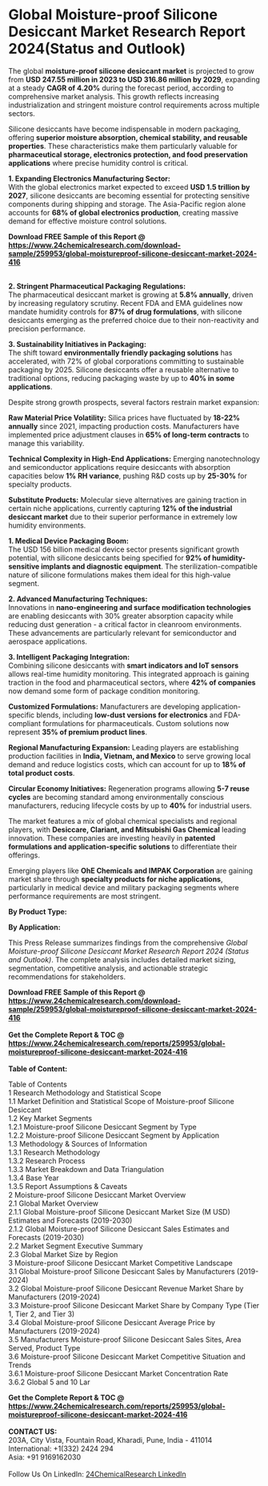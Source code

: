 <h1>Global Moisture-proof Silicone Desiccant Market Research Report 2024(Status and Outlook)</h1><p>The global <strong>moisture-proof silicone desiccant market</strong> is projected to grow from <strong>USD 247.55 million in 2023 to USD 316.86 million by 2029</strong>, expanding at a steady <strong>CAGR of 4.20%</strong> during the forecast period, according to comprehensive market analysis. This growth reflects increasing industrialization and stringent moisture control requirements across multiple sectors.</p><p>Silicone desiccants have become indispensable in modern packaging, offering <strong>superior moisture absorption, chemical stability, and reusable properties</strong>. These characteristics make them particularly valuable for <strong>pharmaceutical storage, electronics protection, and food preservation applications</strong> where precise humidity control is critical.</p><p><strong>1. Expanding Electronics Manufacturing Sector:</strong><br>
With the global electronics market expected to exceed <strong>USD 1.5 trillion by 2027</strong>, silicone desiccants are becoming essential for protecting sensitive components during shipping and storage. The Asia-Pacific region alone accounts for <strong>68% of global electronics production</strong>, creating massive demand for effective moisture control solutions.</p><div><b>Download FREE Sample of this Report @ 
            <a href="https://www.24chemicalresearch.com/download-sample/259953/global-moistureproof-silicone-desiccant-market-2024-416">
            https://www.24chemicalresearch.com/download-sample/259953/global-moistureproof-silicone-desiccant-market-2024-416</a></b></div><br><p><strong>2. Stringent Pharmaceutical Packaging Regulations:</strong><br>
The pharmaceutical desiccant market is growing at <strong>5.8% annually</strong>, driven by increasing regulatory scrutiny. Recent FDA and EMA guidelines now mandate humidity controls for <strong>87% of drug formulations</strong>, with silicone desiccants emerging as the preferred choice due to their non-reactivity and precision performance.</p><p><strong>3. Sustainability Initiatives in Packaging:</strong><br>
The shift toward <strong>environmentally friendly packaging solutions</strong> has accelerated, with 72% of global corporations committing to sustainable packaging by 2025. Silicone desiccants offer a reusable alternative to traditional options, reducing packaging waste by up to <strong>40% in some applications</strong>.</p><p>Despite strong growth prospects, several factors restrain market expansion:</p><p><strong>Raw Material Price Volatility:</strong> Silica prices have fluctuated by <strong>18-22% annually</strong> since 2021, impacting production costs. Manufacturers have implemented price adjustment clauses in <strong>65% of long-term contracts</strong> to manage this variability.</p><p><strong>Technical Complexity in High-End Applications:</strong> Emerging nanotechnology and semiconductor applications require desiccants with absorption capacities below <strong>1% RH variance</strong>, pushing R&amp;D costs up by <strong>25-30%</strong> for specialty products.</p><p><strong>Substitute Products:</strong> Molecular sieve alternatives are gaining traction in certain niche applications, currently capturing <strong>12% of the industrial desiccant market</strong> due to their superior performance in extremely low humidity environments.</p><p><strong>1. Medical Device Packaging Boom:</strong><br>
The USD 156 billion medical device sector presents significant growth potential, with silicone desiccants being specified for <strong>92% of humidity-sensitive implants and diagnostic equipment</strong>. The sterilization-compatible nature of silicone formulations makes them ideal for this high-value segment.</p><p><strong>2. Advanced Manufacturing Techniques:</strong><br>
Innovations in <strong>nano-engineering and surface modification technologies</strong> are enabling desiccants with 30% greater absorption capacity while reducing dust generation - a critical factor in cleanroom environments. These advancements are particularly relevant for semiconductor and aerospace applications.</p><p><strong>3. Intelligent Packaging Integration:</strong><br>
Combining silicone desiccants with <strong>smart indicators and IoT sensors</strong> allows real-time humidity monitoring. This integrated approach is gaining traction in the food and pharmaceutical sectors, where <strong>42% of companies</strong> now demand some form of package condition monitoring.</p><p><strong>Customized Formulations:</strong> Manufacturers are developing application-specific blends, including <strong>low-dust versions for electronics</strong> and FDA-compliant formulations for pharmaceuticals. Custom solutions now represent <strong>35% of premium product lines</strong>.</p><p><strong>Regional Manufacturing Expansion:</strong> Leading players are establishing production facilities in <strong>India, Vietnam, and Mexico</strong> to serve growing local demand and reduce logistics costs, which can account for up to <strong>18% of total product costs</strong>.</p><p><strong>Circular Economy Initiatives:</strong> Regeneration programs allowing <strong>5-7 reuse cycles</strong> are becoming standard among environmentally conscious manufacturers, reducing lifecycle costs by up to <strong>40%</strong> for industrial users.</p><p>The market features a mix of global chemical specialists and regional players, with <strong>Desiccare, Clariant, and Mitsubishi Gas Chemical</strong> leading innovation. These companies are investing heavily in <strong>patented formulations and application-specific solutions</strong> to differentiate their offerings.</p><p>Emerging players like <strong>OhE Chemicals and IMPAK Corporation</strong> are gaining market share through <strong>specialty products for niche applications</strong>, particularly in medical device and military packaging segments where performance requirements are most stringent.</p><p><strong>By Product Type:</strong></p><p><strong>By Application:</strong></p><p>This Press Release summarizes findings from the comprehensive <em>Global Moisture-proof Silicone Desiccant Market Research Report 2024 (Status and Outlook)</em>. The complete analysis includes detailed market sizing, segmentation, competitive analysis, and actionable strategic recommendations for stakeholders.</p><div><b>Download FREE Sample of this Report @ 
            <a href="https://www.24chemicalresearch.com/download-sample/259953/global-moistureproof-silicone-desiccant-market-2024-416">
            https://www.24chemicalresearch.com/download-sample/259953/global-moistureproof-silicone-desiccant-market-2024-416</a></b></div><br><div><b>Get the Complete Report & TOC @ 
            <a href="https://www.24chemicalresearch.com/reports/259953/global-moistureproof-silicone-desiccant-market-2024-416">
            https://www.24chemicalresearch.com/reports/259953/global-moistureproof-silicone-desiccant-market-2024-416</a></b></div><br>
            <b>Table of Content:</b><p>Table of Contents<br />
1 Research Methodology and Statistical Scope<br />
1.1 Market Definition and Statistical Scope of Moisture-proof Silicone Desiccant<br />
1.2 Key Market Segments<br />
1.2.1 Moisture-proof Silicone Desiccant Segment by Type<br />
1.2.2 Moisture-proof Silicone Desiccant Segment by Application<br />
1.3 Methodology & Sources of Information<br />
1.3.1 Research Methodology<br />
1.3.2 Research Process<br />
1.3.3 Market Breakdown and Data Triangulation<br />
1.3.4 Base Year<br />
1.3.5 Report Assumptions & Caveats<br />
2 Moisture-proof Silicone Desiccant Market Overview<br />
2.1 Global Market Overview<br />
2.1.1 Global Moisture-proof Silicone Desiccant Market Size (M USD) Estimates and Forecasts (2019-2030)<br />
2.1.2 Global Moisture-proof Silicone Desiccant Sales Estimates and Forecasts (2019-2030)<br />
2.2 Market Segment Executive Summary<br />
2.3 Global Market Size by Region<br />
3 Moisture-proof Silicone Desiccant Market Competitive Landscape<br />
3.1 Global Moisture-proof Silicone Desiccant Sales by Manufacturers (2019-2024)<br />
3.2 Global Moisture-proof Silicone Desiccant Revenue Market Share by Manufacturers (2019-2024)<br />
3.3 Moisture-proof Silicone Desiccant Market Share by Company Type (Tier 1, Tier 2, and Tier 3)<br />
3.4 Global Moisture-proof Silicone Desiccant Average Price by Manufacturers (2019-2024)<br />
3.5 Manufacturers Moisture-proof Silicone Desiccant Sales Sites, Area Served, Product Type<br />
3.6 Moisture-proof Silicone Desiccant Market Competitive Situation and Trends<br />
3.6.1 Moisture-proof Silicone Desiccant Market Concentration Rate<br />
3.6.2 Global 5 and 10 Lar</p><div><b>Get the Complete Report & TOC @ 
            <a href="https://www.24chemicalresearch.com/reports/259953/global-moistureproof-silicone-desiccant-market-2024-416">
            https://www.24chemicalresearch.com/reports/259953/global-moistureproof-silicone-desiccant-market-2024-416</a></b></div><br><b>CONTACT US:</b><br>
            203A, City Vista, Fountain Road, Kharadi, Pune, India - 411014<br>
            International: +1(332) 2424 294<br>
            Asia: +91 9169162030 <br><br>
            Follow Us On LinkedIn: <a href="https://www.linkedin.com/company/24chemicalresearch/">24ChemicalResearch LinkedIn</a>